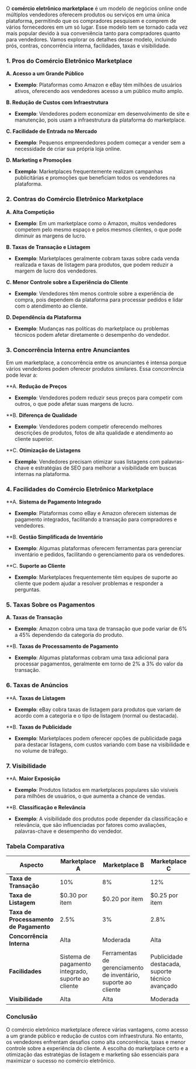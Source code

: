 O **comércio eletrônico marketplace** é um modelo de negócios online onde múltiplos vendedores oferecem produtos ou serviços em uma única plataforma, permitindo que os compradores pesquisem e comprem de vários fornecedores em um só lugar. Esse modelo tem se tornado cada vez mais popular devido à sua conveniência tanto para compradores quanto para vendedores. Vamos explorar os detalhes desse modelo, incluindo prós, contras, concorrência interna, facilidades, taxas e visibilidade.

### 1. **Pros do Comércio Eletrônico Marketplace**

**A. Acesso a um Grande Público**
   - **Exemplo**: Plataformas como Amazon e eBay têm milhões de usuários ativos, oferecendo aos vendedores acesso a um público muito amplo.

**B. Redução de Custos com Infraestrutura**
   - **Exemplo**: Vendedores podem economizar em desenvolvimento de site e manutenção, pois usam a infraestrutura da plataforma do marketplace.

**C. Facilidade de Entrada no Mercado**
   - **Exemplo**: Pequenos empreendedores podem começar a vender sem a necessidade de criar sua própria loja online.

**D. Marketing e Promoções**
   - **Exemplo**: Marketplaces frequentemente realizam campanhas publicitárias e promoções que beneficiam todos os vendedores na plataforma.

### 2. **Contras do Comércio Eletrônico Marketplace**

**A. Alta Competição**
   - **Exemplo**: Em um marketplace como o Amazon, muitos vendedores competem pelo mesmo espaço e pelos mesmos clientes, o que pode diminuir as margens de lucro.

**B. Taxas de Transação e Listagem**
   - **Exemplo**: Marketplaces geralmente cobram taxas sobre cada venda realizada e taxas de listagem para produtos, que podem reduzir a margem de lucro dos vendedores.

**C. Menor Controle sobre a Experiência do Cliente**
   - **Exemplo**: Vendedores têm menos controle sobre a experiência de compra, pois dependem da plataforma para processar pedidos e lidar com o atendimento ao cliente.

**D. Dependência da Plataforma**
   - **Exemplo**: Mudanças nas políticas do marketplace ou problemas técnicos podem afetar diretamente o desempenho do vendedor.

### 3. **Concorrência Interna entre Anunciantes**

Em um marketplace, a concorrência entre os anunciantes é intensa porque vários vendedores podem oferecer produtos similares. Essa concorrência pode levar a:

**A. **Redução de Preços**
   - **Exemplo**: Vendedores podem reduzir seus preços para competir com outros, o que pode afetar suas margens de lucro.

**B. **Diferença de Qualidade**
   - **Exemplo**: Vendedores podem competir oferecendo melhores descrições de produtos, fotos de alta qualidade e atendimento ao cliente superior.

**C. **Otimização de Listagens**
   - **Exemplo**: Vendedores precisam otimizar suas listagens com palavras-chave e estratégias de SEO para melhorar a visibilidade em buscas internas na plataforma.

### 4. **Facilidades do Comércio Eletrônico Marketplace**

**A. **Sistema de Pagamento Integrado**
   - **Exemplo**: Plataformas como eBay e Amazon oferecem sistemas de pagamento integrados, facilitando a transação para compradores e vendedores.

**B. **Gestão Simplificada de Inventário**
   - **Exemplo**: Algumas plataformas oferecem ferramentas para gerenciar inventário e pedidos, facilitando o gerenciamento para os vendedores.

**C. **Suporte ao Cliente**
   - **Exemplo**: Marketplaces frequentemente têm equipes de suporte ao cliente que podem ajudar a resolver problemas e responder a perguntas.

### 5. **Taxas Sobre os Pagamentos**

**A. Taxas de Transação**
   - **Exemplo**: Amazon cobra uma taxa de transação que pode variar de 6% a 45% dependendo da categoria do produto.

**B. **Taxas de Processamento de Pagamento**
   - **Exemplo**: Algumas plataformas cobram uma taxa adicional para processar pagamentos, geralmente em torno de 2% a 3% do valor da transação.

### 6. **Taxas de Anúncios**

**A. **Taxas de Listagem**
   - **Exemplo**: eBay cobra taxas de listagem para produtos que variam de acordo com a categoria e o tipo de listagem (normal ou destacada).

**B. **Taxas de Publicidade**
   - **Exemplo**: Marketplaces podem oferecer opções de publicidade paga para destacar listagens, com custos variando com base na visibilidade e no volume de tráfego.

### 7. **Visibilidade**

**A. **Maior Exposição**
   - **Exemplo**: Produtos listados em marketplaces populares são visíveis para milhões de usuários, o que aumenta a chance de vendas.

**B. **Classificação e Relevância**
   - **Exemplo**: A visibilidade dos produtos pode depender da classificação e relevância, que são influenciadas por fatores como avaliações, palavras-chave e desempenho do vendedor.

### Tabela Comparativa

| Aspecto                        | Marketplace A       | Marketplace B       | Marketplace C       |
|--------------------------------|----------------------|----------------------|----------------------|
| **Taxa de Transação**           | 10%                  | 8%                   | 12%                  |
| **Taxa de Listagem**            | $0.30 por item       | $0.20 por item       | $0.25 por item       |
| **Taxa de Processamento de Pagamento** | 2.5%                | 3%                   | 2.8%                 |
| **Concorrência Interna**        | Alta                 | Moderada             | Alta                 |
| **Facilidades**                 | Sistema de pagamento integrado, suporte ao cliente | Ferramentas de gerenciamento de inventário, suporte ao cliente | Publicidade destacada, suporte técnico avançado |
| **Visibilidade**                | Alta                 | Alta                 | Moderada             |

### Conclusão

O comércio eletrônico marketplace oferece várias vantagens, como acesso a um grande público e redução de custos com infraestrutura. No entanto, os vendedores enfrentam desafios como alta concorrência, taxas e menor controle sobre a experiência do cliente. A escolha do marketplace certo e a otimização das estratégias de listagem e marketing são essenciais para maximizar o sucesso no comércio eletrônico.